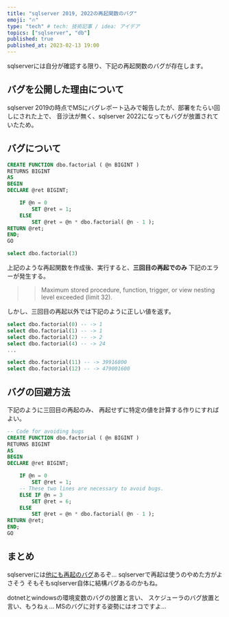 ```yaml
---
title: "sqlserver 2019, 2022の再起関数のバグ"
emoji: "🔥"
type: "tech" # tech: 技術記事 / idea: アイデア
topics: ["sqlserver", "db"]
published: true
published_at: 2023-02-13 19:00 
---
```



sqlserverには自分が確認する限り、下記の再起関数のバグが存在します。

## バグを公開した理由について

sqlserver 2019の時点でMSにバグレポート込みで報告したが、部署をたらい回しにされた上で、
音沙汰が無く、sqlserver 2022になってもバグが放置されていたため。

## バグについて

```sql
CREATE FUNCTION dbo.factorial ( @n BIGINT )
RETURNS BIGINT
AS
BEGIN
DECLARE @ret BIGINT;

    IF @n = 0
        SET @ret = 1;
    ELSE
        SET @ret = @n * dbo.factorial( @n - 1 );
RETURN @ret;
END;
GO
```

```sql
select dbo.factorial(3)
```

上記のような再起関数を作成後、実行すると、**三回目の再起でのみ**
下記のエラーが発生する。

>> Maximum stored procedure, function, trigger, or view nesting level exceeded (limit 32).

しかし、三回目の再起以外では下記のように正しい値を返す。

```sql
select dbo.factorial(0) -- -> 1
select dbo.factorial(1) -- -> 1
select dbo.factorial(2) -- -> 2
select dbo.factorial(4) -- -> 24
...

select dbo.factorial(11) -- -> 39916800
select dbo.factorial(12) -- -> 479001600
```

## バグの回避方法

下記のように三回目の再起のみ、
再起せずに特定の値を計算する作りにすればよい。

```sql
-- Code for avoiding bugs
CREATE FUNCTION dbo.factorial ( @n BIGINT )
RETURNS BIGINT
AS
BEGIN
DECLARE @ret BIGINT;

    IF @n = 0
        SET @ret = 1;
    -- These two lines are necessary to avoid bugs.
    ELSE IF @n = 3
        SET @ret = 6;
    ELSE
        SET @ret = @n * dbo.factorial( @n - 1 );
RETURN @ret;
END;
GO
```

## まとめ

sqlserverには[他にも再起のバグ](https://erikdarlingdata.com/a-bug-with-recursive-udfs-when-inlined-in-sql-server-2019/)あるぞ...
sqlserverで再起は使うのやめた方がよさそう
そもそもsqlserver自体に結構バグあるのかもね。

dotnetとwindowsの環境変数のバグの放置と言い、
スケジューラのバグ放置と言い、もうねぇ...
MSのバグに対する姿勢にはオコですよ...

